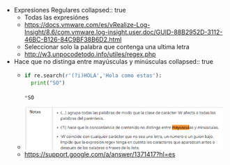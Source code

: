 - Expresiones Regulares
  collapsed:: true
	- Todas las expresiónes
	- https://docs.vmware.com/es/vRealize-Log-Insight/8.6/com.vmware.log-insight.user.doc/GUID-88B2952D-3112-46BC-B126-84C9BF38B6D2.html
	- Seleccionar solo la palabra que contenga una ultima letra
	- http://w3.unpocodetodo.info/utiles/regex.php
- Hace que no distinga entre mayúsculas y minúsculas
  collapsed:: true
	- ```Python
	  if re.search(r'(?i)HOLA','Hola como estas'):
	    print("SO")
	    
	  *SO
	  ```
	- ![image.png](../assets/image_1642028087150_0.png)
	- https://support.google.com/a/answer/1371417?hl=es